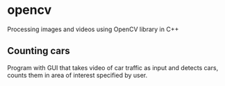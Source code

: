 # opencv

Processing images and videos using OpenCV library in C++

## Counting cars
Program with GUI that takes video of car traffic as input and detects cars, counts them in area of interest specified by user.
